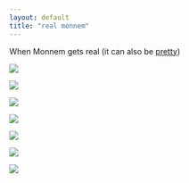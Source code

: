 ```yaml
---
layout: default
title: "real monnem"
---
```


When Monnem gets real (it can also be [pretty](./pretty))

![](https://i.imgur.com/ZthQdTo.jpeg)

![](https://i.imgur.com/RxfLgB4.jpeg)

![](https://i.imgur.com/hNjlND9.jpeg)

![](https://i.imgur.com/vDPSr3U.jpeg)

![](https://i.imgur.com/v7EOiGP.jpeg)

![](https://i.imgur.com/QWe0343.jpeg)

![](https://i.imgur.com/M2BLaw7.jpeg)
